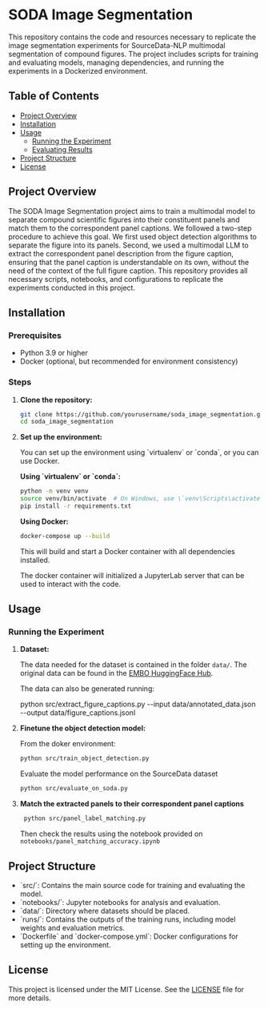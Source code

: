 
# SODA Image Segmentation

This repository contains the code and resources necessary to replicate the image segmentation experiments for SourceData-NLP multimodal segmentation of compound figures. The project includes scripts for training and evaluating models, managing dependencies, and running the experiments in a Dockerized environment.

## Table of Contents

- [Project Overview](#project-overview)
- [Installation](#installation)
- [Usage](#usage)
  - [Running the Experiment](#running-the-experiment)
  - [Evaluating Results](#evaluating-results)
- [Project Structure](#project-structure)
- [License](#license)

## Project Overview

The SODA Image Segmentation project aims to train a multimodal model to separate compound scientific figures into their constituent panels and match them to the correspondent panel captions. We followed a two-step procedure to achieve this goal. We first used object detection algorithms to separate the figure into its panels. Second, we used a multimodal LLM to extract the correspondent panel description from the figure caption, ensuring that the panel caption is understandable on its own, without the need of the context of the full figure caption. This repository provides all necessary scripts, notebooks, and configurations to replicate the experiments conducted in this project.

## Installation

### Prerequisites

- Python 3.9 or higher
- Docker (optional, but recommended for environment consistency)

### Steps

1. **Clone the repository:**

    ```bash
    git clone https://github.com/yourusername/soda_image_segmentation.git
    cd soda_image_segmentation
    ```

2. **Set up the environment:**

   You can set up the environment using \`virtualenv\` or \`conda\`, or you can use Docker.

   **Using \`virtualenv\` or \`conda\`:**

    ```bash
    python -m venv venv
    source venv/bin/activate  # On Windows, use \`venv\Scripts\activate\`
    pip install -r requirements.txt
    ```

   **Using Docker:**

    ```bash
    docker-compose up --build
    ```

   This will build and start a Docker container with all dependencies installed.

   The docker container will initialized a JupyterLab server that can be used to interact with the code.

## Usage

### Running the Experiment

1. **Dataset:**
   
   The data needed for the dataset is contained in the folder `data/`. The original data can be found in the [EMBO HuggingFace Hub](https://huggingface.co/datasets/EMBO/SourceData).

    The data can also be generated running:

   python src/extract_figure_captions.py --input data/annotated_data.json --output data/figure_captions.jsonl

2. **Finetune the object detection model:**

    From the doker environment:

    ```bash
    python src/train_object_detection.py
    ```

    Evaluate the model performance on the SourceData dataset

    ```bash
    python src/evaluate_on_soda.py
    ```

3. **Match the extracted panels to their correspondent panel captions**

   ```bash
    python src/panel_label_matching.py
    ```

    Then check the results using the notebook provided on `notebooks/panel_matching_accuracy.ipynb`

## Project Structure

- \`src/\`: Contains the main source code for training and evaluating the model.
- \`notebooks/\`: Jupyter notebooks for analysis and evaluation.
- \`data/\`: Directory where datasets should be placed.
- \`runs/\`: Contains the outputs of the training runs, including model weights and evaluation metrics.
- \`Dockerfile\` and \`docker-compose.yml\`: Docker configurations for setting up the environment.

## License

This project is licensed under the MIT License. See the [LICENSE](LICENSE) file for more details.
